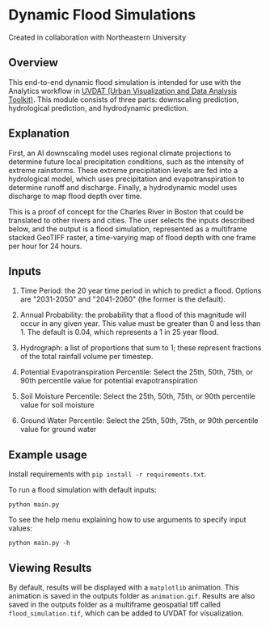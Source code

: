 # Dynamic Flood Simulations

Created in collaboration with Northeastern University

## Overview

This end-to-end dynamic flood simulation is intended for use with the Analytics workflow in [UVDAT (Urban Visualization and Data Analysis Toolkit)](https://github.com/OpenGeoscience/uvdat). This module consists of three parts: downscaling prediction, hydrological prediction, and hydrodynamic prediction.

## Explanation

First, an AI downscaling model uses regional climate projections to determine future local precipitation conditions, such as the intensity of extreme rainstorms. These extreme precipitation levels are fed into a hydrological model, which uses precipitation and evapotranspiration to determine runoff and discharge. Finally, a hydrodynamic model uses discharge to map flood depth over time.

This is a proof of concept for the Charles River in Boston that could be translated to other rivers and cities. The user selects the inputs described below, and the output is a flood simulation, represented as a multiframe stacked GeoTIFF raster, a time-varying map of flood depth with one frame per hour for 24 hours.

## Inputs

1. Time Period: the 20 year time period in which to predict a flood. Options are "2031-2050" and "2041-2060" (the former is the default).

2. Annual Probability: the probability that a flood of this magnitude will occur in any given year. This value must be greater than 0 and less than 1. The default is 0.04, which represents a 1 in 25 year flood.

3. Hydrograph: a list of proportions that sum to 1; these represent fractions of the total rainfall volume per timestep.

4. Potential Evapotranspiration Percentile: Select the 25th, 50th, 75th, or 90th percentile value for potential evapotranspiration

5. Soil Moisture Percentile: Select the 25th, 50th, 75th, or 90th percentile value for soil moisture

6. Ground Water Percentile: Select the 25th, 50th, 75th, or 90th percentile value for ground water

## Example usage

Install requirements with `pip install -r requirements.txt`.

To run a flood simulation with default inputs:

```
python main.py
```

To see the help menu explaining how to use arguments to specify input values:

```
python main.py -h
```

## Viewing Results

By default, results will be displayed with a `matplotlib` animation. This animation is saved in the outputs folder as `animation.gif`. Results are also saved in the outputs folder as a multiframe geospatial tiff called `flood_simulation.tif`, which can be added to UVDAT for visualization.
